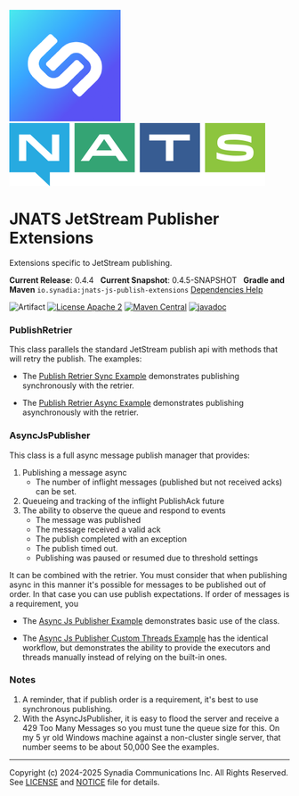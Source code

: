 ![Synadia](src/main/javadoc/images/synadia-logo.png) &nbsp;&nbsp;&nbsp;&nbsp; ![NATS](src/main/javadoc/images/large-logo.png)

# JNATS JetStream Publisher Extensions

Extensions specific to JetStream publishing.

**Current Release**: 0.4.4
&nbsp; **Current Snapshot**: 0.4.5-SNAPSHOT
&nbsp; **Gradle and Maven** `io.synadia:jnats-js-publish-extensions`
[Dependencies Help](https://github.com/synadia-io/orbit.java?tab=readme-ov-file#dependencies)

![Artifact](https://img.shields.io/badge/Artifact-io.synadia:jnats--js--publish--extensions-00BC8E?labelColor=grey&style=flat)
[![License Apache 2](https://img.shields.io/badge/License-Apache2-blue.svg)](https://www.apache.org/licenses/LICENSE-2.0)
[![Maven Central](https://maven-badges.herokuapp.com/maven-central/io.synadia/jnats-js-publish-extensions/badge.svg)](https://maven-badges.herokuapp.com/maven-central/io.synadia/jnats-js-publish-extensions)
[![javadoc](https://javadoc.io/badge2/io.synadia/jnats-js-publish-extensions/javadoc.svg)](https://javadoc.io/doc/io.synadia/jnats-js-publish-extensions)

### PublishRetrier

This class parallels the standard JetStream publish api with methods that will retry the publish.
The examples:
* The [Publish Retrier Sync Example](src/examples/java/io/synadia/examples/PublishRetrierSyncExample.java)
demonstrates publishing synchronously with the retrier.

* The [Publish Retrier Async Example](src/examples/java/io/synadia/examples/PublishRetrierAsyncExample.java)
demonstrates publishing asynchronously with the retrier.

### AsyncJsPublisher

This class is a full async message publish manager that provides: 
1. Publishing a message async
   * The number of inflight messages (published but not received acks) can be set.
2. Queueing and tracking of the inflight PublishAck future
3. The ability to observe the queue and respond to events
   * The message was published
   * The message received a valid ack
   * The publish completed with an exception
   * The publish timed out.
   * Publishing was paused or resumed due to threshold settings

It can be combined with the retrier. 
You must consider that when publishing async in this manner 
it's possible for messages to be published out of order.
In that case you can use publish expectations.
If order of messages is a requirement, you 

* The [Async Js Publisher Example](src/examples/java/io/synadia/examples/AsyncJsPublisherExample.java)
demonstrates basic use of the class.

* The [Async Js Publisher Custom Threads Example](src/examples/java/io/synadia/examples/AsyncJsPublisherCustomThreadsExample.java) 
has the identical workflow, but demonstrates the ability to provide the executors and threads manually instead of relying
on the built-in ones.

### Notes

1. A reminder, that if publish order is a requirement, it's best to use synchronous publishing.
1. With the AsyncJsPublisher, it is easy to flood the server and receive a 429 Too Many Messages
   so you must tune the queue size for this. On my 5 yr old Windows machine against a non-cluster single server,
   that number seems to be about 50,000 See the examples.

---
Copyright (c) 2024-2025 Synadia Communications Inc. All Rights Reserved.
See [LICENSE](LICENSE) and [NOTICE](NOTICE) file for details.
